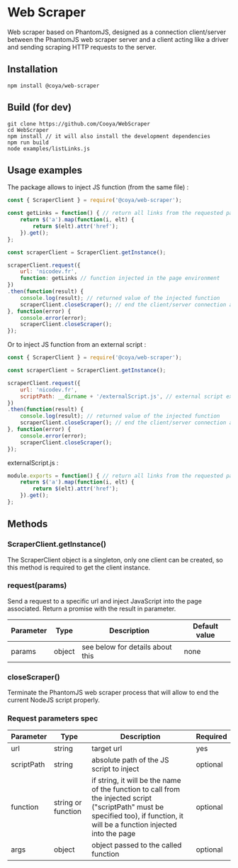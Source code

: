 # Web Scraper

Web scraper based on PhantomJS, designed as a connection client/server between the PhantomJS web scraper server and a client acting like a driver and sending scraping HTTP requests to the server.

## Installation
```
npm install @coya/web-scraper
```

## Build (for dev)
```
git clone https://github.com/Cooya/WebScraper
cd WebScraper
npm install // it will also install the development dependencies
npm run build
node examples/listLinks.js
```

## Usage examples
The package allows to inject JS function (from the same file) :
```javascript
const { ScraperClient } = require('@coya/web-scraper');

const getLinks = function() { // return all links from the requested page
    return $('a').map(function(i, elt) {
        return $(elt).attr('href');
    }).get();
};

const scraperClient = ScraperClient.getInstance();

scraperClient.request({
    url: 'nicodev.fr',
    function: getLinks // function injected in the page environment
})
.then(function(result) {
    console.log(result); // returned value of the injected function
    scraperClient.closeScraper(); // end the client/server connection and kill the web scraper subprocess
}, function(error) {
    console.error(error);
    scraperClient.closeScraper();
});
```

Or to inject JS function from an external script :
```javascript
const { ScraperClient } = require('@coya/web-scraper');

const scraperClient = ScraperClient.getInstance();

scraperClient.request({
    url: 'nicodev.fr',
    scriptPath: __dirname + '/externalScript.js', // external script exporting the function to be injected
})
.then(function(result) {
    console.log(result); // returned value of the injected function
    scraperClient.closeScraper(); // end the client/server connection and kill the web scraper subprocess
}, function(error) {
    console.error(error);
    scraperClient.closeScraper();
});
```
externalScript.js :
```javascript
module.exports = function() { // return all links from the requested page
    return $('a').map(function(i, elt) {
        return $(elt).attr('href');
    }).get();
};
```

## Methods

### ScraperClient.getInstance()

The ScraperClient object is a singleton, only one client can be created, so this method is required to get the client instance.

### request(params)

Send a request to a specific url and inject JavaScript into the page associated. Return a promise with the result in parameter.

Parameter | Type    | Description | Default value
--------  | ---     | --- | ---
params  | object | see below for details about this | none

### closeScraper()

Terminate the PhantomJS web scraper process that will allow to end the current NodeJS script properly.

### Request parameters spec

Parameter | Type    | Description | Required
--------  | ---     | --- | ---
url  | string | target url | yes
scriptPath | string | absolute path of the JS script to inject | optional
function | string or function | if string, it will be the name of the function to call from the injected script ("scriptPath" must be specified too), if function, it will be a function injected into the page | optional
args | object | object passed to the called function | optional
